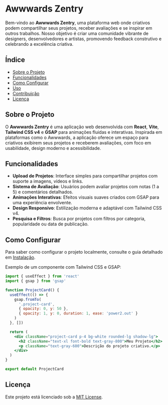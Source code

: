 # Awwwards Zentry

Bem-vindo ao **Awwwards Zentry**, uma plataforma web onde criativos podem compartilhar seus projetos, receber avaliações e se inspirar em outros trabalhos. Nosso objetivo é criar uma comunidade vibrante de designers, desenvolvedores e artistas, promovendo feedback construtivo e celebrando a excelência criativa.

## Índice
- [Sobre o Projeto](#sobre-o-projeto)
- [Funcionalidades](#funcionalidades)
- [Como Configurar](#como-configurar)
- [Uso](#uso)
- [Contribuição](#contribuição)
- [Licença](#licença)

## Sobre o Projeto

O **Awwwards Zentry** é uma aplicação web desenvolvida com **React**, **Vite**, **Tailwind CSS v4** e **GSAP** para animações fluidas e interativas. Inspirada em plataformas como o Awwwards, a aplicação oferece um espaço para criativos exibirem seus projetos e receberem avaliações, com foco em usabilidade, design moderno e acessibilidade.

## Funcionalidades

- **Upload de Projetos**: Interface simples para compartilhar projetos com suporte a imagens, vídeos e links.
- **Sistema de Avaliação**: Usuários podem avaliar projetos com notas (1 a 5) e comentários detalhados.
- **Animações Interativas**: Efeitos visuais suaves criados com GSAP para uma experiência envolvente.
- **Design Responsivo**: Estilização moderna e adaptável com Tailwind CSS v4.
- **Pesquisa e Filtros**: Busca por projetos com filtros por categoria, popularidade ou data de publicação.

## Como Configurar

Para saber como configurar o projeto localmente, consulte o guia detalhado em [Instalação](docs/install.md).

Exemplo de um componente com Tailwind CSS e GSAP:

```jsx
import { useEffect } from 'react'
import { gsap } from 'gsap'

function ProjectCard() {
  useEffect(() => {
    gsap.fromTo(
      '.project-card',
      { opacity: 0, y: 50 },
      { opacity: 1, y: 0, duration: 1, ease: 'power2.out' }
    )
  }, [])

  return (
    <div className="project-card p-4 bg-white rounded-lg shadow-lg">
      <h2 className="text-xl font-bold text-gray-800">Meu Projeto</h2>
      <p className="text-gray-600">Descrição do projeto criativo.</p>
    </div>
  )
}

export default ProjectCard
```

## Licença

Este projeto está licenciado sob a [MIT License](LICENSE).